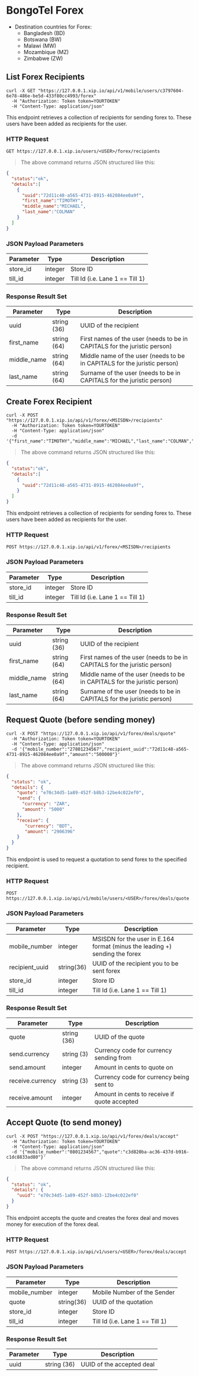 # BongoTel Forex

 * Destination countries for Forex:
    - Bangladesh (BD)
    - Botswana (BW)
    - Malawi (MW)
    - Mozambique (MZ)
    - Zimbabwe (ZW)

## List Forex Recipients

```shell
curl -X GET "https://127.0.0.1.xip.io/api/v1/mobile/users/c3797604-6e78-486e-be5d-433f80cc4993/forex"
  -H "Authorization: Token token=YOURTOKEN"
  -H "Content-Type: application/json"
```

This endpoint retrieves a collection of recipients for sending forex to.  These users have been
added as recipients for the user.

### HTTP Request

`GET https://127.0.0.1.xip.io/users/<USER>/forex/recipients`

> The above command returns JSON structured like this:

```json
{
  "status":"ok",
  "details":[
    {
      "uuid":"72d11c48-a565-4731-8915-462084ee0a9f",
      "first_name":"TIMOTHY",
      "middle_name":"MICHAEL",
      "last_name":"COLMAN"
    }
  ]
}
```

### JSON Payload Parameters

Parameter | Type | Description
--------- | ---- | -----------
store_id | integer | Store ID
till_id | integer | Till Id (i.e. Lane 1 == Till 1)

### Response Result Set

Parameter | Type | Description
--------- | ---- | -----------
uuid | string (36) | UUID of the recipient
first_name | string (64) | First names of the user (needs to be in CAPITALS for the juristic person)
middle_name | string (64) | Middle name of the user (needs to be in CAPITALS for the juristic person)
last_name | string (64) | Surname of the user (needs to be in CAPITALS for the juristic person)

## Create Forex Recipient

```shell
curl -X POST "https://127.0.0.1.xip.io/api/v1/forex/<MSISDN>/recipients"
  -H "Authorization: Token token=YOURTOKEN"
  -H "Content-Type: application/json"
  -d '{"first_name":"TIMOTHY","middle_name":"MICHAEL","last_name":"COLMAN","mobile_number":"27802345678","country":"BDT","account_number":"123456","swift_code":"DBBLBDDH102"}'
```

> The above command returns JSON structured like this:

```json
{
  "status":"ok",
  "details":[
    {
      "uuid":"72d11c48-a565-4731-8915-462084ee0a9f",
    }
  ]
}
```

This endpoint retrieves a collection of recipients for sending forex to.  These users have been
added as recipients for the user.

### HTTP Request

`POST https://127.0.0.1.xip.io/api/v1/forex/<MSISDN>/recipients`

### JSON Payload Parameters

Parameter | Type | Description
--------- | ---- | -----------
store_id | integer | Store ID
till_id | integer | Till Id (i.e. Lane 1 == Till 1)

### Response Result Set

Parameter | Type | Description
--------- | ---- | -----------
uuid | string (36) | UUID of the recipient
first_name | string (64) | First names of the user (needs to be in CAPITALS for the juristic person)
middle_name | string (64) | Middle name of the user (needs to be in CAPITALS for the juristic person)
last_name | string (64) | Surname of the user (needs to be in CAPITALS for the juristic person)

## Request Quote (before sending money)

```shell
curl -X POST "https://127.0.0.1.xip.io/api/v1/forex/deals/quote"
  -H "Authorization: Token token=YOURTOKEN"
  -H "Content-Type: application/json"
  -d '{"mobile_number":"27801234567","recipient_uuid":"72d11c48-a565-4731-8915-462084ee0a9f","amount":"500000"}'
```

> The above command returns JSON structured like this:

```json
{
  "status": "ok",
  "details": {
    "quote": "e70c34d5-1a89-452f-b8b3-12be4c022ef0",
    "send": {
      "currency": "ZAR",
      "amount": "5000"
    },
    "receive": {
       "currency": "BDT",
       "amount": "2906396"
    }
  }
}
```

This endpoint is used to request a quotation to send forex to the specified recipient.

### HTTP Request

`POST https://127.0.0.1.xip.io/api/v1/mobile/users/<USER>/forex/deals/quote`

### JSON Payload Parameters

Parameter | Type | Description
--------- | ---- | -----------
mobile_number | integer | MSISDN for the user in E.164 format (minus the leading +) sending the forex
recipient_uuid | string(36) | UUID of the recipient you to be sent forex
store_id | integer | Store ID
till_id | integer | Till Id (i.e. Lane 1 == Till 1)

### Response Result Set

Parameter | Type | Description
--------- | ---- | -----------
quote | string (36) | UUID of the quote
send.currency | string (3) | Currency code for currency sending from
send.amount | integer | Amount in cents to quote on
receive.currency | string (3) | Currency code for currency being sent to
receive.amount | integer | Amount in cents to receive if quote accepted

## Accept Quote (to send money)

```shell
curl -X POST "https://127.0.0.1.xip.io/api/v1/forex/deals/accept"
  -H "Authorization: Token token=YOURTOKEN"
  -H "Content-Type: application/json"
  -d '{"mobile_number":"0801234567","quote":"c3d820ba-ac36-437d-b916-c1dc8833ad80"}'
```

> The above command returns JSON structured like this:

```json
{
  "status": "ok",
  "details": {
    "uuid": "e70c34d5-1a89-452f-b8b3-12be4c022ef0"
  }
}
```

This endpoint accepts the quote and creates the forex deal and moves money for
execution of the forex deal.

### HTTP Request

`POST https://127.0.0.1.xip.io/api/v1/users/<USER>/forex/deals/accept`

### JSON Payload Parameters

Parameter | Type | Description
--------- | ---- | -----------
mobile_number | integer | Mobile Number of the Sender
quote | string(36) | UUID of the quotation
store_id | integer | Store ID
till_id | integer | Till Id (i.e. Lane 1 == Till 1)

### Response Result Set

Parameter | Type | Description
--------- | ---- | -----------
uuid | string (36) | UUID of the accepted deal

